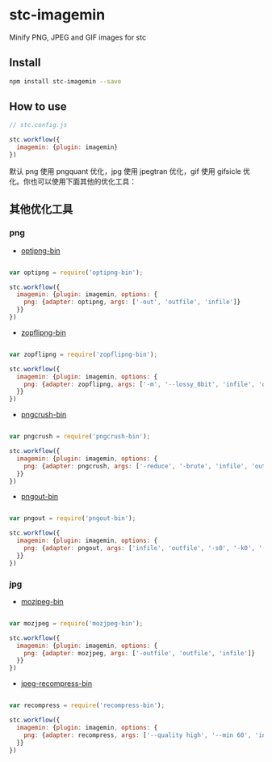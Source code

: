 # stc-imagemin

Minify PNG, JPEG and GIF images for stc

## Install

```sh
npm install stc-imagemin --save
```

## How to use

```js
// stc.config.js

stc.workflow({
  imagemin: {plugin: imagemin}
})

```
默认 png 使用 pngquant 优化，jpg 使用 jpegtran 优化，gif 使用 gifsicle 优化。你也可以使用下面其他的优化工具：

## 其他优化工具

### png

* [optipng-bin](https://github.com/imagemin/optipng-bin)

```js

var optipng = require('optipng-bin');

stc.workflow({
  imagemin: {plugin: imagemin, options: {
    png: {adapter: optipng, args: ['-out', 'outfile', 'infile']}
  }}
})
```

* [zopflipng-bin](https://github.com/imagemin/zopflipng-bin)

```js

var zopflipng = require('zopflipng-bin');

stc.workflow({
  imagemin: {plugin: imagemin, options: {
    png: {adapter: zopflipng, args: ['-m', '--lossy_8bit', 'infile', 'outfile']}
  }}
})
```

* [pngcrush-bin](https://github.com/imagemin/pngcrush-bin)

```js

var pngcrush = require('pngcrush-bin');

stc.workflow({
  imagemin: {plugin: imagemin, options: {
    png: {adapter: pngcrush, args: ['-reduce', '-brute', 'infile', 'outfile']}
  }}
})
```



* [pngout-bin](https://github.com/imagemin/pngout-bin)

```js

var pngout = require('pngout-bin');

stc.workflow({
  imagemin: {plugin: imagemin, options: {
    png: {adapter: pngout, args: ['infile', 'outfile', '-s0', '-k0', '-f0']}
  }}
})
```


### jpg

* [mozjpeg-bin](https://github.com/imagemin/mozjpeg-bin)

```js

var mozjpeg = require('mozjpeg-bin');

stc.workflow({
  imagemin: {plugin: imagemin, options: {
    png: {adapter: mozjpeg, args: ['-outfile', 'outfile', 'infile']}
  }}
})
```


* [jpeg-recompress-bin](https://github.com/imagemin/jpeg-recompress-bin)

```js

var recompress = require('recompress-bin');

stc.workflow({
  imagemin: {plugin: imagemin, options: {
    png: {adapter: recompress, args: ['--quality high', '--min 60', 'infile', 'outfile']}
  }}
})
```

